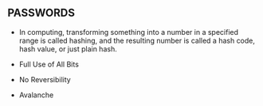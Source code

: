 ## PASSWORDS ##

* In computing, transforming something into a number in a specified range
is called hashing, and the resulting number is called a hash code, hash value,
or just plain hash.

 * Full Use of All Bits
 * No Reversibility
 * Avalanche 

